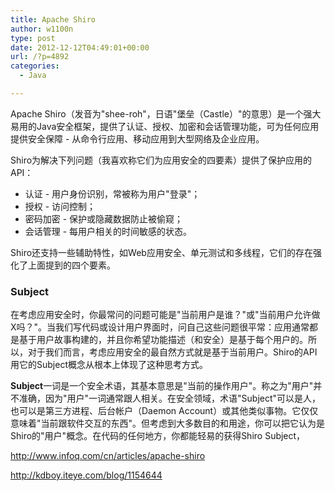 ```yaml
---
title: Apache Shiro
author: w1100n
type: post
date: 2012-12-12T04:49:01+00:00
url: /?p=4892
categories:
  - Java

---
```

Apache Shiro（发音为"shee-roh"，日语"堡垒（Castle）"的意思）是一个强大易用的Java安全框架，提供了认证、授权、加密和会话管理功能，可为任何应用提供安全保障 - 从命令行应用、移动应用到大型网络及企业应用。

Shiro为解决下列问题（我喜欢称它们为应用安全的四要素）提供了保护应用的API：

  * 认证 - 用户身份识别，常被称为用户"登录"；
  * 授权 - 访问控制；
  * 密码加密 - 保护或隐藏数据防止被偷窥；
  * 会话管理 - 每用户相关的时间敏感的状态。

Shiro还支持一些辅助特性，如Web应用安全、单元测试和多线程，它们的存在强化了上面提到的四个要素。

### Subject

在考虑应用安全时，你最常问的问题可能是"当前用户是谁？"或"当前用户允许做X吗？"。当我们写代码或设计用户界面时，问自己这些问题很平常：应用通常都是基于用户故事构建的，并且你希望功能描述（和安全）是基于每个用户的。所以，对于我们而言，考虑应用安全的最自然方式就是基于当前用户。Shiro的API用它的Subject概念从根本上体现了这种思考方式。

**Subject**一词是一个安全术语，其基本意思是"当前的操作用户"。称之为"用户"并不准确，因为"用户"一词通常跟人相关。在安全领域，术语"Subject"可以是人，也可以是第三方进程、后台帐户（Daemon Account）或其他类似事物。它仅仅意味着"当前跟软件交互的东西"。但考虑到大多数目的和用途，你可以把它认为是Shiro的"用户"概念。在代码的任何地方，你都能轻易的获得Shiro Subject，


http://www.infoq.com/cn/articles/apache-shiro

<http://kdboy.iteye.com/blog/1154644>